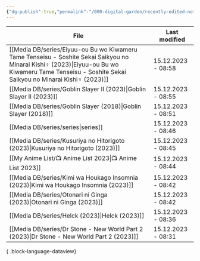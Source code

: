 ```yaml
---
{"dg-publish":true,"permalink":"/000-digital-garden/recently-edited-notes/","dgPassFrontmatter":true,"noteIcon":"1","created":"2023-12-14T09:05:52.599+05:30","updated":"2023-12-14T09:12:44.868+05:30"}
---
```


| File                                                                                                                                                                                                  | Last modified      |
| ----------------------------------------------------------------------------------------------------------------------------------------------------------------------------------------------------- | ------------------ |
| [[Media DB/series/Eiyuu-ou Bu wo Kiwameru Tame Tenseisu - Soshite Sekai Saikyou no Minarai Kishi♀ (2023)\|Eiyuu-ou Bu wo Kiwameru Tame Tenseisu - Soshite Sekai Saikyou no Minarai Kishi♀ (2023)]] | 15.12.2023 - 08:58 |
| [[Media DB/series/Goblin Slayer II (2023)\|Goblin Slayer II (2023)]]                                                                                                                               | 15.12.2023 - 08:55 |
| [[Media DB/series/Goblin Slayer (2018)\|Goblin Slayer (2018)]]                                                                                                                                     | 15.12.2023 - 08:51 |
| [[Media DB/series/series\|series]]                                                                                                                                                                 | 15.12.2023 - 08:46 |
| [[Media DB/series/Kusuriya no Hitorigoto (2023)\|Kusuriya no Hitorigoto (2023)]]                                                                                                                   | 15.12.2023 - 08:45 |
| [[My Anime List/📺 Anime List 2023\|📺 Anime List 2023]]                                                                                                                                           | 15.12.2023 - 08:44 |
| [[Media DB/series/Kimi wa Houkago Insomnia (2023)\|Kimi wa Houkago Insomnia (2023)]]                                                                                                               | 15.12.2023 - 08:42 |
| [[Media DB/series/Otonari ni Ginga (2023)\|Otonari ni Ginga (2023)]]                                                                                                                               | 15.12.2023 - 08:42 |
| [[Media DB/series/Helck (2023)\|Helck (2023)]]                                                                                                                                                     | 15.12.2023 - 08:36 |
| [[Media DB/series/Dr Stone - New World Part 2 (2023)\|Dr Stone - New World Part 2 (2023)]]                                                                                                         | 15.12.2023 - 08:31 |

{ .block-language-dataview}